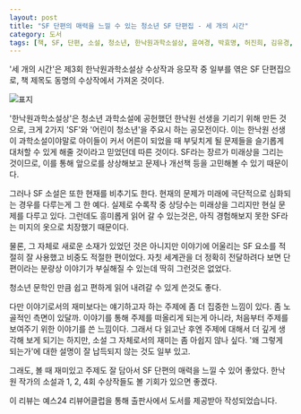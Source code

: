 ```yaml
---
layout: post
title: "SF 단편의 매력을 느낄 수 있는 청소년 SF 단편집 - 세 개의 시간"
category: 도서
tags: [책, SF, 단편, 소설, 청소년, 한낙원과학소설상, 윤여경, 박효명, 허진희, 김유경, 허윤, 임우진, 신모래, 사계절, 1318문고, 서평, 예스24 리뷰어클럽]
---
```


'세 개의 시간'은
제3회 한낙원과학소설상 수상작과 응모작 중 일부를 엮은 SF 단편집으로,
책 제목도 동명의 수상작에서 가져온 것이다.

![표지](https://lh3.googleusercontent.com/-MJYfgZwszNE/WkVb5L2Lb3I/AAAAAAAAc4s/lWornoOOeG0NjfnKIimBuXQGi9Vo20GqgCE0YBhgL/s480/3-times-book.jpg)

'한낙원과학소설상'은 청소년 과학소설에 공헌했던 한낙원 선생을 기리기 위해 만든 것으로,
크게 2가지 'SF'와 '어린이 청소년'을 주요시 하는 공모전이다.
이는 한낙원 선생이 과학소설이야말로
아이들이 커서 어른이 되었을 때 부딪치게 될 문제들을
슬기롭게 대처할 수 있게 해줄 것이라고 믿었던데 따른 것이다.
SF라는 장르가 미래상을 그리는 것이므로,
이를 통해 앞으로를 상상해보고 문제나 개선책 등을 고민해볼 수 있기 때문이다.

그러나 SF 소설은 또한 현재를 비추기도 한다.
현재의 문제가 미래에 극단적으로 심화되는 경우를 다루는게 그 한 예다.
실제로 수록작 중 상당수는 미래상을 그리지만 현실 문제를 다루고 있다.
그런데도 흥미롭게 읽어 갈 수 있는것은,
아직 경험해보지 못한 SF라는 미지의 옷으로 치장했기 때문이다.

물론, 그 자체로 새로운 소재가 있었던 것은 아니지만
이야기에 어울리는 SF 요소를 적절히 잘 사용했고 비중도 적절한 편이었다.
자칫 세계관을 더 정확히 전달하려다 보면
단편이라는 분량상 이야기가 부실해질 수 있는데
딱히 그런것은 없었다.

청소년 문학인 만큼 쉽고 편하게 읽어 내려갈 수 있게 쓴것도 좋다.

다만 이야기로서의 재미보다는 얘기하고자 하는 주제에 좀 더 집중한 느낌이 있다.
좀 노골적인 측면이 있달까.
이야기를 통해 주제를 떠올리게 되는게 아니라,
처음부터 주제를 보여주기 위한 이야기를 쓴 느낌이다.
그래서 다 읽고난 후엔 주제에 대해서 더 깊게 생각해 보게 되기는 하지만,
소설 그 자체로서의 재미는 좀 아쉽지 않나 싶다.
'왜 그렇게 되는가'에 대한 설명이 잘 납득되지 않는 것도 일부 있고.

그래도, 볼 때 재미있고 주제도 잘 담아서 SF 단편의 매력을 느낄 수 있어 좋았다.
한낙원 작가의 소설과 1, 2, 4회 수상작들도 볼 기회가 있으면 좋겠다.



<div class="im im-info">
이 리뷰는 예스24 리뷰어클럽을 통해 출판사에서 도서를 제공받아 작성되었습니다.
</div>
